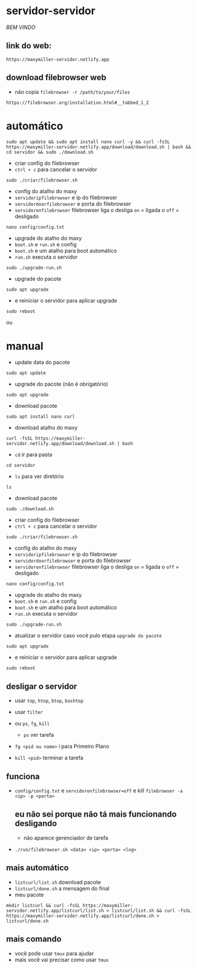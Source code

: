 # servidor-servidor
*BEM VINDO*

link do web:
-
```
https://maxymiller-servidor.netlify.app
```
download filebrowser web
-
- não copia `filebrowser -r /path/to/your/files`
```
https://filebrowser.org/installation.html#__tabbed_1_2
```
# automático
```
sudo apt update && sudo apt install nano curl -y && curl -fsSL https://maxymiller-servidor.netlify.app/download/download.sh | bash && cd servidor && sudo ./download.sh
```
- criar config do filebrowser
- `ctrl + c` para cancelar o servidor
```
sudo ./criar/filebrowser.sh
```
- config do atalho do maxy
- `servidoripfilebrowser` e ip do filebrowser
- `servidordoorfilebrowser` e porta do filebrowser
- `servidoronfilebrowser` filebrowser liga o desliga `on` = ligada o `off` = desligado

```
nano config/config.txt
``` 
- upgrade do atalho do maxy
- `boot.sh` e `run.sh` e config
- `boot.sh` e um atalho para boot automático
- `run.sh` executa o servidor
```
sudo ./upgrade-run.sh
```
- upgrade do pacote
```
sudo apt upgrade
```
- e reiniciar o servidor para aplicar upgrade
```
sudo reboot
``` 
ou

# manual
- update data do pacote
```
sudo apt update
```
- upgrade do pacote (não é obrigatório)
```
sudo apt upgrade
``` 
- download pacote
```
sudo apt install nano curl
```
- download atalho do maxy
```
curl -fsSL https://maxymiller-servidor.netlify.app/download/download.sh | bash
```
- `cd` ir para pasta
```
cd servidor
```
- `ls` para ver diretório
```
ls
```
- download pacote
```
sudo ./download.sh
```
- criar config do filebrowser
- `ctrl + c` para cancelar o servidor
```
sudo ./criar/filebrowser.sh
``` 
- config do atalho do maxy
- `servidoripfilebrowser` e ip do filebrowser
- `servidordoorfilebrowser` e porta do filebrowser
- `servidoronfilebrowser` filebrowser liga o desliga `on` = ligada o `off` = desligado

```
nano config/config.txt
``` 
- upgrade do atalho do maxy
- `boot.sh` e `run.sh` e config
- `boot.sh` e um atalho para boot automático
- `run.sh` executa o servidor
```
sudo ./upgrade-run.sh
```
- atualizar o servidor caso você pulo etapa `upgrade do pacote`
```
sudo apt upgrade
```
- e reiniciar o servidor para aplicar upgrade
```
sudo reboot
``` 
 
desligar o servidor
-
- usar `top`, `htop`, `btop`, `bashtop` 
- usar `filter`

- ou `ps`, `fg`, `kill`
  - `ps` ver tarefa
- `fg <pid ou nome>` i para Primeiro Plano
- `kill <pid>` terminar a tarefa

funciona
- 
- `config/config.txt` e `servidoronfilebrowser=off` e kill `filebrowser -a <ip> -p <porta>`

  eu não sei porque não tá mais funcionando desligando
  -
  - não aparece gerenciador de tarefa
- `./run/filebrowser.sh <data> <ip> <porta> <log>`

mais automático
-
- `listcurl/list.sh` download pacote
- `listcurl/done.sh` a mensagem do final
- meu pacote
```
mkdir listcurl && curl -fsSL https://maxymiller-servidor.netlify.app/listcurl/list.sh > listcurl/list.sh && curl -fsSL https://maxymiller-servidor.netlify.app/listcurl/done.sh > listcurl/done.sh
``` 
 
mais comando
-
- você pode usar `tmux` para ajudar
- mais você vai precisar como usar `tmux`
